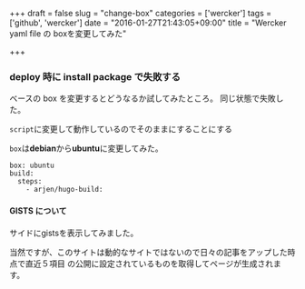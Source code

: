+++
draft = false
slug = "change-box"
categories = ['wercker']
tags = ['github', 'wercker']
date = "2016-01-27T21:43:05+09:00"
title = "Wercker yaml file の boxを変更してみた"

+++

### deploy 時に install package で失敗する
ベースの box を変更するとどうなるか試してみたところ。
同じ状態で失敗した。

``script``に変更して動作しているのでそのままにすることにする

``box``は**debian**から**ubuntu**に変更してみた。

```
box: ubuntu
build:
  steps:
    - arjen/hugo-build:
```

#### GISTS について
サイドにgistsを表示してみました。

当然ですが、このサイトは動的なサイトではないので日々の記事をアップした時点で直近５項目
の公開に設定されているものを取得してページが生成されます。
